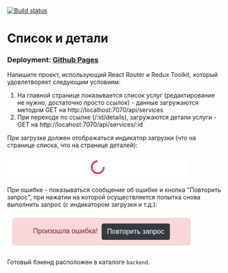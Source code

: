 [![Build status](https://ci.appveyor.com/api/projects/status/bfppcc579jecte8m/branch/master?svg=true)](https://ci.appveyor.com/project/Sergius92739/ra-12-3-redux-toolkit-main-details-front/branch/master)

# Список и детали

### Deployment: <a href="https://sergius92739.github.io/ra-12.3-redux_toolkit-main_details-front/">Github Pages</a>

Напишите проект, использующий React Router и Redux Toolkit, который удовлетворяет следующим условиям:

1. На главной странице показывается список услуг (редактирование не нужно, достаточно просто ссылок) - данные загружаются методом GET на http://localhost:7070/api/services
1. При переходе по ссылке (/:id/details), загружаются детали услуги - GET на http://locahost:7070/api/services/:id

При загрузке должен отображаться индикатор загрузки (что на странице списка, что на странице деталей):

![](./assets/spinner.png)

При ошибке - показываться сообщение об ошибке и кнопка "Повторить запрос", при нажатии на которой осуществляется попытка снова выполнить запрос (с индикатором загрузки и т.д.):

![](./assets/retry.png)

Готовый бэкенд расположен в каталоге `backend`.

